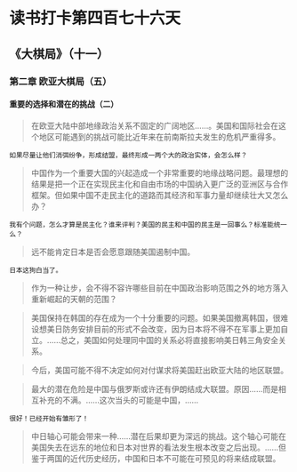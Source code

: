 # 读书打卡第四百七十六天
## 《大棋局》（十一）
### 第二章 欧亚大棋局（五）
#### 重要的选择和潜在的挑战（二）

> 在欧亚大陆中部地缘政治关系不固定的广阔地区……。美国和国际社会在这个地区可能遇到的挑战可能比近年来在前南斯拉夫发生的危机严重得多。
```
如果尽量让他们消弭纷争，形成结盟，最终形成一两个大的政治实体，会怎么样？
```
> 中国作为一个重要大国的兴起造成一个非常重要的地缘战略问题。最理想的结果是把一个正在实现民主化和自由市场的中国纳入更广泛的亚洲区与合作框架。但如果中国不走民主化的道路而其经济和军事力量却继续壮大又怎么办？
```
我有个问题，怎么才算是民主化？谁来评判？美国的民主和中国的民主是一回事么？标准能统一么？
```
> 远不能肯定日本是否会愿意跟随美国遏制中国。
```
日本这狗白当了。
```
> 作为一种让步，会不得不容许哪些目前在中国政治影响范围之外的地方落入重新崛起的天朝的范围？

> 美国保持在韩国的存在成为一个十分重要的问题。如果美国撤离韩国，很难设想美日防务安排目前的形式不会改变，因为日本将不得不在军事上更加自立。……总之，美国如何处理同中国的关系必将直接影响美日韩三角安全关系。

> 今后，美国可能不得不决定如何对付谋求将美国赶出欧亚大陆的地区联盟。

> 最大的潜在危险是中国与俄罗斯或许还有伊朗结成大联盟。原因……而是相互补充的不满。……这次当头的可能是中国，……
```
很好！已经开始有雏形了！
```
> 中日轴心可能会带来一种……潜在后果却更为深远的挑战。这个轴心可能在美国失去在远东的地位和日本对世界的看法发生根本改变之后出现。……但鉴于两国的近代历史经历，中国和日本不可能在可预见的将来结成联盟。